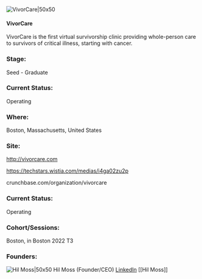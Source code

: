 

![VivorCare|50x50](https://res.cloudinary.com/crunchbase-production/image/upload/mger204zhviu1gqlnskn)

#### VivorCare
VivorCare is the first virtual survivorship clinic providing whole-person care to survivors of critical illness, starting with cancer.

### Stage: 
Seed - Graduate 

### Current Status: 
Operating

### Where:
Boston, Massachusetts, United States

### Site:
http://vivorcare.com

https://techstars.wistia.com/medias/i4ga02zu2p

crunchbase.com/organization/vivorcare

### Current Status: 
Operating

### Cohort/Sessions: 
Boston, in Boston 2022 T3

### Founders: 

![Hil Moss|50x50](https://www.f6s.com/static-resource/images/profile-placeholder-user.jpg) Hil Moss (Founder/CEO) [LinkedIn](https://linkedin.com/in/hilmoss) [[Hil Moss]]


